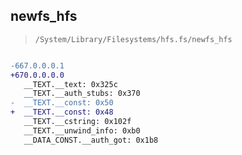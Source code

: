 ## newfs_hfs

> `/System/Library/Filesystems/hfs.fs/newfs_hfs`

```diff

-667.0.0.0.1
+670.0.0.0.0
   __TEXT.__text: 0x325c
   __TEXT.__auth_stubs: 0x370
-  __TEXT.__const: 0x50
+  __TEXT.__const: 0x48
   __TEXT.__cstring: 0x102f
   __TEXT.__unwind_info: 0xb0
   __DATA_CONST.__auth_got: 0x1b8

```
